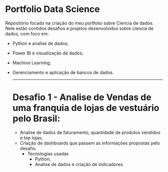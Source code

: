 # Portfolio Data Science
Repositório focado na criação do meu portfolio sobre Ciencia de dados. Nele estão contidos desafios e projetos desenvolvidos sobre ciencia de dados, com foco em:

* Python e analise de dados;
* Power BI e visualização de dados;
* Machine Learning;
* Gerenciamento e aplicação de bancos de dados.

  ----------------------------------------------------------------------------------------------------------------------------------------------------------------
  # Desafio 1 - Analise de Vendas de uma franquia de lojas de vestuário pelo Brasil:
  * Analise de dados de faturamento, quantidade de produtos vendidos e top lojas;
  * Criação de dashboards que passem as informações propostas pelo desafio.
    - Tecnologias usadas
      * Python;
      * Analise de dados e criação de indicadores.
     
    
